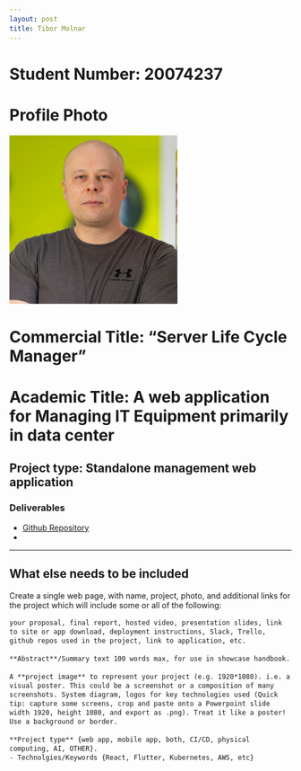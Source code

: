 ```yaml
---
layout: post
title: Tibor Molnar
---
```


# Student Number: 20074237
# Profile Photo
![](tmolnar.png)

# Commercial Title: “Server Life Cycle Manager”
# Academic Title: A web application for Managing IT Equipment primarily in data center


## Project type: Standalone management web application


### Deliverables
* [Github Repository](https://github.com/csibman27/LCManagerV3)
* 
-----


## What else needs to be included

Create a single web page, with name, project, photo, and additional links for the project which will include some or all of the following:

    your proposal, final report, hosted video, presentation slides, link to site or app download, deployment instructions, Slack, Trello, github repos used in the project, link to application, etc.

    **Abstract**/Summary text 100 words max, for use in showcase handbook.

    A **project image** to represent your project (e.g. 1920*1080). i.e. a visual poster. This could be a screenshot or a composition of many screenshots. System diagram, logos for key technologies used (Quick tip: capture some screens, crop and paste onto a Powerpoint slide width 1920, height 1080, and export as .png). Treat it like a poster! Use a background or border.

    **Project type** {web app, mobile app, both, CI/CD, physical computing, AI, OTHER}.
    - Technolgies/Keywords {React, Flutter, Kubernetes, AWS, etc}

